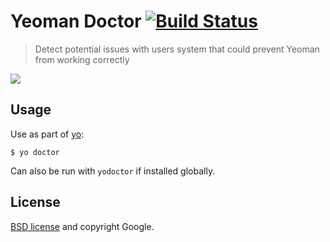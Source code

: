 # Yeoman Doctor [![Build Status](https://travis-ci.org/yeoman/doctor.svg?branch=master)](https://travis-ci.org/yeoman/doctor)

> Detect potential issues with users system that could prevent Yeoman from working correctly

![](screenshot.png)


## Usage

Use as part of [yo](https://github.com/yeoman/yo):

```
$ yo doctor
```

Can also be run with `yodoctor` if installed globally.


## License

[BSD license](http://opensource.org/licenses/bsd-license.php) and copyright Google.
